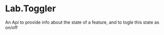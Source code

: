 # Lab.Toggler
An Api to provide info about the state of a feature, and to togle this state as on/off
